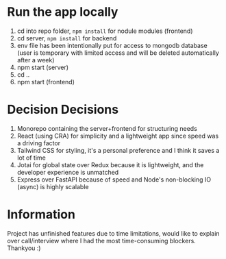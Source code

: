 # Run the app locally

1. cd into repo folder, `npm install` for nodule modules (frontend)
2. cd server, `npm install` for backend
3. env file has been intentionally put for access to mongodb database (user is temporary with limited access and will be deleted automatically after a week)
4. npm start (server)
5. cd ..
6. npm start (frontend)

# Decision Decisions

1. Monorepo containing the server+frontend for structuring needs
2. React (using CRA) for simplicity and a lightweight app since speed was a driving factor
3. Tailwind CSS for styling, it's a personal preference and I think it saves a lot of time
4. Jotai for global state over Redux because it is lightweight, and the developer experience is unmatched
5. Express over FastAPI because of speed and Node's non-blocking IO (async) is highly scalable

# Information

Project has unfinished features due to time limitations, would like to explain over call/interview where I had the most time-consuming blockers. Thankyou :)
